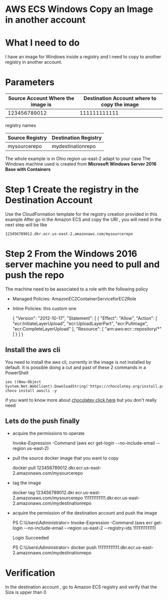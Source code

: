 # AWS ECS Windows Copy an Image in another account

# What I need to do

I have an image for Windows inside a registry and I need to copy to another registry in another account.

# Parameters 
| Source Account Where the image is | Destination Account where to copy the image |
| --------------------------------- | ------------------------------------------- |
| 123456789012                      | 111111111111                                |

registry names

| Source Registry | Destination Registry |
| --------------- | -------------------- |
| mysourcerepo    | mydestinationrepo    |

The whole example is in Ohio region us-east-2 adapt to your case
The Windows machine used is created from **Microsoft Windows Server 2016 Base with Containers**

# Step 1 Create the registry in the Destination Account
Use the CloudFormation template for the registry creation provided in this example
After go in the Amazon ECS and copy the URI , you will need in the next step will be like

    123456789012.dkr.ecr.us-east-2.amazonaws.com/mysourcerepo


# Step 2 From the Windows 2016 server machine you need to pull and push the repo

The machine need to be associated to a role with the following policy

- Managed Policies: AmazonEC2ContainerServiceforEC2Role 
- Inline Policies: this custom one




    {
        "Version": "2012-10-17",
        "Statement": [
            {
                "Effect": "Allow",
                "Action": [
                    "ecr:InitiateLayerUpload",
                    "ecr:UploadLayerPart",
                    "ecr:PutImage",
                    "ecr:CompleteLayerUpload"
                ],
                "Resource": [
                    "arn:aws:ecr:*:*:repository/*"            ]
            }
        ]
    }


## Install the aws cli

You need to install the aws cli, currently in the image is not installed by default. It is possible doing a cut and past of these 2 commands in a PowerShell 


    iex ((New-Object System.Net.WebClient).DownloadString('https://chocolatey.org/install.ps1'))
    choco install awscli -y

if you want to know more about [chocolatey click here](https://chocolatey.org/) but you don't really need

## Lets do the push finally 
- acquire the permissions to operate 


    Invoke-Expression -Command (aws ecr get-login --no-include-email --region us-east-2)


- pull the source docker image that you want to copy


    docker pull 123456789012.dkr.ecr.us-east-2.amazonaws.com/mysourcerepo
    
- tag the image 


    docker tag 123456789012.dkr.ecr.us-east-2.amazonaws.com/mysourcerepo 111111111111.dkr.ecr.us-east-2.amazonaws.com/mydestinationrepo


- acquire the permission of the destination account and push the image


    PS C:\Users\Administrator> Invoke-Expression -Command (aws ecr get-login --no-include-email --region us-east-2 --registry-ids 111111111111)
    
    Login Succeeded
    
    PS C:\Users\Administrator> docker push 111111111111.dkr.ecr.us-east-2.amazonaws.com/mydestinationrepo


# Verification

In the destination account , go to Amazon ECS registry and verify that the Size is upper than 0

